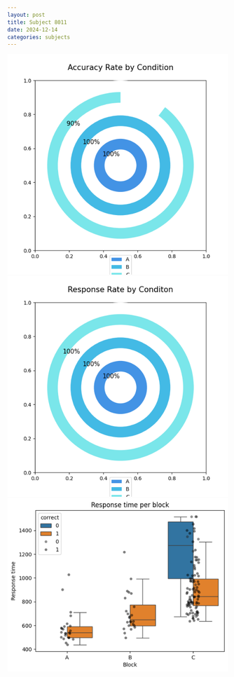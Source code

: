 ```yaml
---
layout: post
title: Subject 8011
date: 2024-12-14
categories: subjects
---
```


![](data/8011/run-3/8011_accuracy_rate.png)
![](data/8011/run-3/8011_response_rate.png)
![](data/8011/run-3/8011_rt.png)
